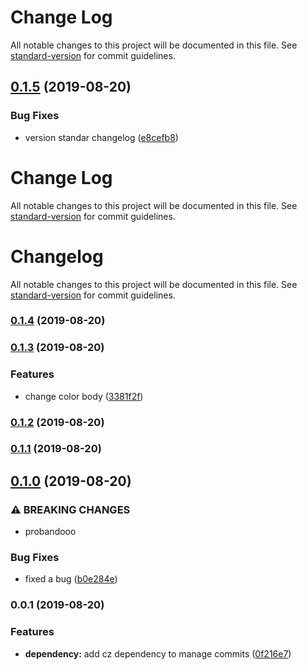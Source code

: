 # Change Log

All notable changes to this project will be documented in this file. See [standard-version](https://github.com/conventional-changelog/standard-version) for commit guidelines.

<a name="0.1.5"></a>
## [0.1.5](https://github.com/Juandavi1/nub/compare/v0.1.4...v0.1.5) (2019-08-20)


### Bug Fixes

* version standar changelog ([e8cefb8](https://github.com/Juandavi1/nub/commit/e8cefb8))



# Change Log

All notable changes to this project will be documented in this file. See [standard-version](https://github.com/conventional-changelog/standard-version) for commit guidelines.

# Changelog

All notable changes to this project will be documented in this file. See [standard-version](https://github.com/conventional-changelog/standard-version) for commit guidelines.

### [0.1.4](https://github.com/Juandavi1/nub/compare/v0.1.3...v0.1.4) (2019-08-20)

### [0.1.3](https://github.com/Juandavi1/nub/compare/v0.1.2...v0.1.3) (2019-08-20)


### Features

* change color body ([3381f2f](https://github.com/Juandavi1/nub/commit/3381f2f))

### [0.1.2](https://github.com/Juandavi1/nub/compare/v0.1.1...v0.1.2) (2019-08-20)

### [0.1.1](https://github.com/Juandavi1/nub/compare/v0.1.0...v0.1.1) (2019-08-20)

## [0.1.0](https://github.com/Juandavi1/nub/compare/v0.0.1...v0.1.0) (2019-08-20)


### ⚠ BREAKING CHANGES

* probandooo

### Bug Fixes

* fixed a bug ([b0e284e](https://github.com/Juandavi1/nub/commit/b0e284e))

### 0.0.1 (2019-08-20)


### Features

* **dependency:** add cz dependency to manage commits ([0f216e7](https://github.com/Juandavi1/nub/commit/0f216e7))
